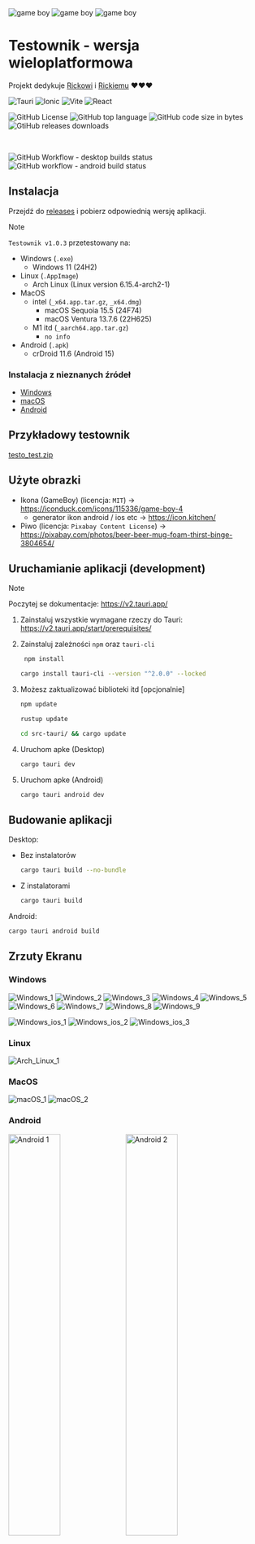 <img src="https://github.com/user-attachments/assets/f7f1fe77-d2ac-4e86-8713-b6ac3fdf37aa" alt="game boy"/>
<img src="https://github.com/user-attachments/assets/f7f1fe77-d2ac-4e86-8713-b6ac3fdf37aa" alt="game boy"/>
<img src="https://github.com/user-attachments/assets/f7f1fe77-d2ac-4e86-8713-b6ac3fdf37aa" alt="game boy"/>

# Testownik - wersja wieloplatformowa

Projekt dedykuje [Rickowi](https://www.youtube.com/watch?v=dQw4w9WgXcQ) i [Rickiemu](https://www.youtube.com/watch?v=BJJeE56rhck) ❤️❤️❤️

![Tauri](https://img.shields.io/badge/Framework-Tauri-FFC131?logo=tauri)
![Ionic](https://img.shields.io/badge/Framework-Ionic-3880FF?logo=ionic)
![Vite](https://img.shields.io/badge/Build-Vite-646CFF?logo=vite)
![React](https://img.shields.io/badge/Frontend-React-61DAFB?logo=react)

![GitHub License](https://img.shields.io/github/license/wojtazk/testo-cross-platform)
![GitHub top language](https://img.shields.io/github/languages/top/wojtazk/testo-cross-platform)
![GitHub code size in bytes](https://img.shields.io/github/languages/code-size/wojtazk/testo-cross-platform)
![GtiHub releases downloads](https://img.shields.io/github/downloads/wojtazk/testo-cross-platform/total)

<br>

![GitHub Workflow - desktop builds status](https://img.shields.io/github/actions/workflow/status/wojtazk/testo-cross-platform/tauri-desktop-build.yaml?label=Desktop%20Builds&logo=githubactions)
![GitHub workflow - android build status](https://img.shields.io/github/actions/workflow/status/wojtazk/testo-cross-platform/tauri-android-build.yaml?label=Android%20Build&logo=githubactions)


<!-- ![GitHub forks](https://img.shields.io/github/forks/wojtazk/testo-cross-platform?logoColor=blue&style=social)
![GitHub Repo stars](https://img.shields.io/github/stars/wojtazk/testo-cross-platform?style=social) -->


## Instalacja
Przejdź do [releases](https://github.com/wojtazk/testo-cross-platform/releases) i pobierz odpowiednią wersję aplikacji.

> [!NOTE] 
> `Testownik v1.0.3` przetestowany na:
> - Windows (`.exe`)
>   - Windows 11 (24H2)
> - Linux (`.AppImage`)
>   - Arch Linux (Linux version 6.15.4-arch2-1)
> - MacOS
>   - intel (`_x64.app.tar.gz`, `_x64.dmg`)
>     - macOS Sequoia 15.5 (24F74)
>     - macOS Ventura 13.7.6 (22H625)
>   - M1 itd (`_aarch64.app.tar.gz`)
>     - `no info`
> - Android (`.apk`)
>   - crDroid 11.6 (Android 15)


### Instalacja z nieznanych źródeł
- [Windows](https://www.fortect.com/windows-optimization-tips/windows-defender-smartscreen-prevented-an-unrecognized-app-from-starting-warning/#h-how-to-bypass-windows-defender-smartscreen-warning)
- [macOS](https://www.macworld.com/article/672947/how-to-open-a-mac-app-from-an-unidentified-developer.html#toc-3)
- [Android](https://docs.pandasuite.com/essentials/mobile-publishing/android/install-app-from-unknown-sources-on-android-device/)

## Przykładowy testownik
[testo_test.zip](https://github.com/user-attachments/files/19149701/testo_test.zip)


## Użyte obrazki
- Ikona (GameBoy) (licencja: `MIT`) -> https://iconduck.com/icons/115336/game-boy-4
  - generator ikon android / ios etc -> https://icon.kitchen/
- Piwo (licencja: `Pixabay Content License`) -> https://pixabay.com/photos/beer-beer-mug-foam-thirst-binge-3804654/


## Uruchamianie aplikacji (development)
> [!NOTE] 
> Poczytej se dokumentacje: https://v2.tauri.app/

1. Zainstaluj wszystkie wymagane rzeczy do Tauri: 
    https://v2.tauri.app/start/prerequisites/
1. Zainstaluj zależności `npm` oraz `tauri-cli`

   ```sh
    npm install
    ```
     ```sh
    cargo install tauri-cli --version "^2.0.0" --locked
    ```
    <!-- cargo tauri android init
    cargo tauri icon ./public/favicon.svg --ios-color "#555" -->
1. Możesz zaktualizować biblioteki itd [opcjonalnie]
    ```sh
    npm update
    ```
    ```sh
    rustup update
    ```
    ```sh
    cd src-tauri/ && cargo update
    ```
1. Uruchom apke (Desktop)
    ```sh
    cargo tauri dev
    ```
1. Uruchom apke (Android)
    ```sh
    cargo tauri android dev
    ```

## Budowanie aplikacji
Desktop: 
- Bez instalatorów

  ```sh
  cargo tauri build --no-bundle
  ```
- Z instalatorami
  ```sh
  cargo tauri build
  ```
Android:
```sh
cargo tauri android build
```

## Zrzuty Ekranu
### Windows
![Windows_1](https://github.com/user-attachments/assets/7d3b84c2-cd2f-449f-a6fd-d9dfbd369710)
![Windows_2](https://github.com/user-attachments/assets/d430aba9-13a2-48ee-9266-8eaca569db88)
![Windows_3](https://github.com/user-attachments/assets/9965f399-0c6d-4ce9-adfd-f75903a81595)
![Windows_4](https://github.com/user-attachments/assets/859f0dec-57d9-4e4d-ae4c-8566a40998f8)
![Windows_5](https://github.com/user-attachments/assets/c01c6799-6f9c-43c1-ab76-c060baeaa10b)
![Windows_6](https://github.com/user-attachments/assets/4e96b182-6960-4ed0-b5df-c640cc7059cf)
![Windows_7](https://github.com/user-attachments/assets/1603b249-6cbd-44f2-915f-827a3f3123ae)
![Windows_8](https://github.com/user-attachments/assets/9fb8141d-719b-438e-97ed-1a31b2646e67)
![Windows_9](https://github.com/user-attachments/assets/47c9285c-4238-4cb7-91d7-1f9107962f93)

![Windows_ios_1](https://github.com/user-attachments/assets/231e1fe7-81bc-4ffd-85f8-dac9244af29d)
![Windows_ios_2](https://github.com/user-attachments/assets/1d45b543-b8c4-4961-8bff-4e1f97595e69)
![Windows_ios_3](https://github.com/user-attachments/assets/5da3d68b-dfef-430a-94ba-8b4d2e30631a)

### Linux
![Arch_Linux_1](https://github.com/user-attachments/assets/1c87cfc2-d9fd-4e09-8896-16a567aa3d71)

### MacOS
![macOS_1](https://github.com/user-attachments/assets/a61cc6cb-48cd-41b6-9e46-63af684666c2)
![macOS_2](https://github.com/user-attachments/assets/c2e16ecd-f5dd-4dac-919a-88e8eda6bb40)


### Android

<div display="flex">
  <img width="45%" alt="Android 1" src="https://github.com/user-attachments/assets/717ee0e9-ceca-4667-b0d6-3733c97e3c80" />
  <img width="45%" alt="Android 2" src="https://github.com/user-attachments/assets/c3675a42-706b-4243-85bb-8ae052ddc284" />
  <img width="45%" alt="Android 3" src="https://github.com/user-attachments/assets/2bec5e43-7e7a-471d-bc2c-0bcf6907b54a" />
<!--   <img width="45%" alt="Android 1" src="https://github.com/user-attachments/assets/ee31d7b4-7f96-4547-b219-0e0be5cc1d8c"/> -->
  <img width="45%" alt="Android 4" src="https://github.com/user-attachments/assets/f8bb89b2-7d8d-4a48-970c-9865cf649f57" />
  <img width="45%" alt="Android 5" src="https://github.com/user-attachments/assets/0cb94d66-51f4-4244-bf54-17467f3b006b"/>
<!--   <img src="https://github.com/user-attachments/assets/d28e6bdc-5789-4d66-8b43-0db364c74185" width="45%" alt="Android 3"/> -->
  <img width="45%" alt="Android 6" src="https://github.com/user-attachments/assets/127f4f6d-4a7c-4eb1-a88f-c2aca85ab65f" />
  <img width="45%" alt="Android 7" src="https://github.com/user-attachments/assets/3fe06b58-0cbb-4c91-ad6f-fd1405a292ec" />
  <img width="45%" alt="Android 5" src="https://github.com/user-attachments/assets/84d595e3-7f14-4f28-baed-3e7643c0f250"/>
</div>

